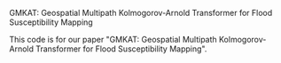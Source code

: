 GMKAT: Geospatial Multipath Kolmogorov-Arnold Transformer for Flood Susceptibility Mapping

This code is for our paper "GMKAT: Geospatial Multipath Kolmogorov-Arnold Transformer for Flood Susceptibility Mapping".

